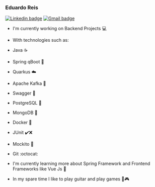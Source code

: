 ### Eduardo Reis
[![Linkedin badge](https://img.shields.io/badge/-Linkedin-blue?flat-square&logo=Linkedin&logoColor=white&link=https://www.linkedin.com/in/eduardo-dovigi-a97034158)](https://www.linkedin.com/in/eduardo-dovigi-a97034158)
[![Gmail badge](https://img.shields.io/badge/-Gmail-c14438?style=flat-square&logo=Gmail&logoColor=white&link=mailto:eduardodovigireis@gmail.com)](mailto:eduardodovigireis@gmail.com)
- I'm currently working on Backend Projects 💻
- With technologies such as:
- Java ☕
- Spring  qBoot 🍃
- Quarkus ☁️
- Apache Kafka 📨
- Swagger 📃
- PostgreSQL 🐘
- MongoDB 🌿
- Docker 🐳
- JUnit ✔️❌
- Mockito 🍹
- Git :octocat:

- I'm currently learning more about Spring Framework and Frontend Frameworks like Vue Js 📖
- In my spare time I like to play guitar and play games 🎸🎮
